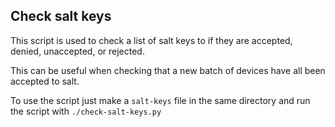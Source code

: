 ## Check salt keys
This script is used to check a list of salt keys to if they are accepted, denied, unaccepted, or rejected.

This can be useful when checking that a new batch of devices have all been accepted to salt.

To use the script just make a `salt-keys` file in the same directory and run the script with `./check-salt-keys.py`
